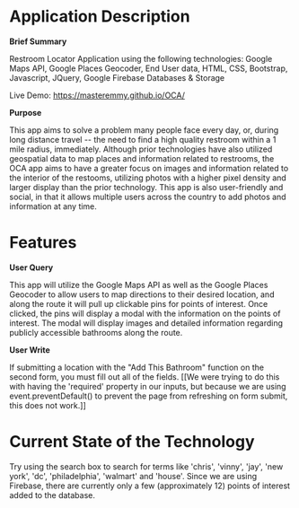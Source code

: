 
# Application Description

**Brief Summary**

Restroom Locator Application using the following technologies: Google Maps API, Google Places Geocoder, End User data, HTML, CSS, Bootstrap, Javascript, JQuery, Google Firebase Databases & Storage  

Live Demo: https://masteremmy.github.io/OCA/

**Purpose**

This app aims to solve a problem many people face every day, or, during long distance travel -- the need to find a high quality restroom within a 1 mile radius, immediately. Although prior technologies have also utilized geospatial data to map places and information related to restrooms, the OCA app aims to have a greater focus on images and information related to the interior of the restooms, utilizing photos with a higher pixel density and larger display than the prior technology. This app is also user-friendly and social, in that it allows multiple users across the country to add photos and information at any time.  

# Features 

**User Query**
  
This app will utilize the Google Maps API as well as the Google Places Geocoder to allow users to map directions to their desired location, and along the route it will pull up clickable pins for points of interest. Once clicked, the pins will display a modal with the information on the points of interest. The modal will display images and detailed information regarding publicly accessible bathrooms along the route. 

**User Write**

If submitting a location with the "Add This Bathroom" function on the second form, you must fill out all of the fields. [[We were trying to do this with having the 'required' property in our inputs, but because we are using event.preventDefault() to prevent the page from refreshing on form submit, this does not work.]]


# Current State of the Technology

Try using the search box to search for terms like 'chris', 'vinny', 'jay', 'new york', 'dc', 'philadelphia', 'walmart' and 'house'. Since we are using Firebase, there are currently only a few (approximately 12) points of interest added to the database. 

